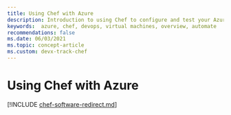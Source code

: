 ```yaml
---
title: Using Chef with Azure
description: Introduction to using Chef to configure and test your Azure infrastructure
keywords:  azure, chef, devops, virtual machines, overview, automate
recommendations: false
ms.date: 06/03/2021
ms.topic: concept-article
ms.custom: devx-track-chef
---
```


# Using Chef with Azure

[!INCLUDE [chef-software-redirect.md](includes/chef-software-redirect.md)]
